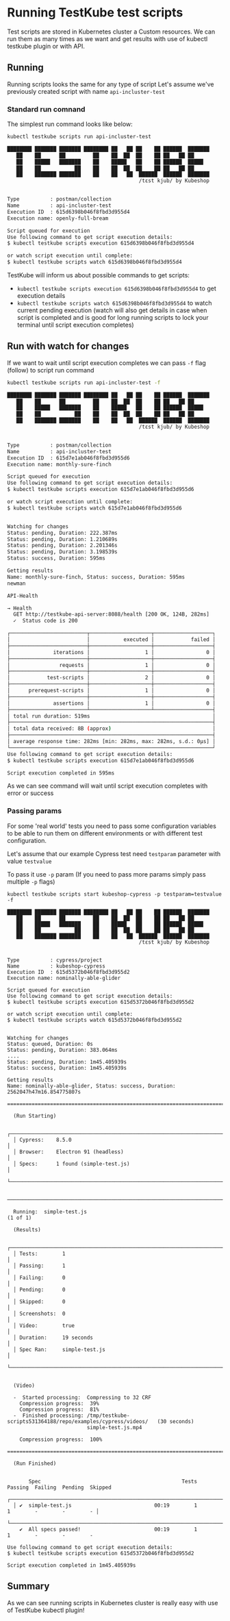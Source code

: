 # Running TestKube test scripts

Test scripts are stored in Kubernetes cluster a Custom resources. We can run them as many times as we want and get results with use of kubectl testkube plugin or with API.

## Running

Running scripts looks the same for any type of script
Let's assume we've previously created script with name `api-incluster-test` 


### Standard run comnand 

The simplest run command looks like below: 
```sh 
kubectl testkube scripts run api-incluster-test

████████ ███████ ███████ ████████ ██   ██ ██    ██ ██████  ███████ 
   ██    ██      ██         ██    ██  ██  ██    ██ ██   ██ ██      
   ██    █████   ███████    ██    █████   ██    ██ ██████  █████   
   ██    ██           ██    ██    ██  ██  ██    ██ ██   ██ ██      
   ██    ███████ ███████    ██    ██   ██  ██████  ██████  ███████ 
                                           /tɛst kjub/ by Kubeshop


Type          : postman/collection
Name          : api-incluster-test
Execution ID  : 615d6398b046f8fbd3d955d4
Execution name: openly-full-bream

Script queued for execution
Use following command to get script execution details:
$ kubectl testkube scripts execution 615d6398b046f8fbd3d955d4

or watch script execution until complete:
$ kubectl testkube scripts watch 615d6398b046f8fbd3d955d4

```

TestKube will inform us about possible commands to get scripts: 
- `kubectl testkube scripts execution 615d6398b046f8fbd3d955d4` to get execution details 
- `kubectl testkube scripts watch 615d6398b046f8fbd3d955d4` to watch current pending execution (watch will also get details in case when script is completed and is good for long running scripts to lock your terminal until script execution completes)



## Run with watch for changes

If we want to wait until script execution completes we can pass `-f` flag (follow) to script run command

```sh
kubectl testkube scripts run api-incluster-test -f

████████ ███████ ███████ ████████ ██   ██ ██    ██ ██████  ███████ 
   ██    ██      ██         ██    ██  ██  ██    ██ ██   ██ ██      
   ██    █████   ███████    ██    █████   ██    ██ ██████  █████   
   ██    ██           ██    ██    ██  ██  ██    ██ ██   ██ ██      
   ██    ███████ ███████    ██    ██   ██  ██████  ██████  ███████ 
                                           /tɛst kjub/ by Kubeshop


Type          : postman/collection
Name          : api-incluster-test
Execution ID  : 615d7e1ab046f8fbd3d955d6
Execution name: monthly-sure-finch

Script queued for execution
Use following command to get script execution details:
$ kubectl testkube scripts execution 615d7e1ab046f8fbd3d955d6

or watch script execution until complete:
$ kubectl testkube scripts watch 615d7e1ab046f8fbd3d955d6


Watching for changes
Status: pending, Duration: 222.387ms
Status: pending, Duration: 1.210689s
Status: pending, Duration: 2.201346s
Status: pending, Duration: 3.198539s
Status: success, Duration: 595ms

Getting results
Name: monthly-sure-finch, Status: success, Duration: 595ms
newman

API-Health

→ Health
  GET http://testkube-api-server:8088/health [200 OK, 124B, 282ms]
  ✓  Status code is 200

┌─────────────────────────┬────────────────────┬───────────────────┐
│                         │           executed │            failed │
├─────────────────────────┼────────────────────┼───────────────────┤
│              iterations │                  1 │                 0 │
├─────────────────────────┼────────────────────┼───────────────────┤
│                requests │                  1 │                 0 │
├─────────────────────────┼────────────────────┼───────────────────┤
│            test-scripts │                  2 │                 0 │
├─────────────────────────┼────────────────────┼───────────────────┤
│      prerequest-scripts │                  1 │                 0 │
├─────────────────────────┼────────────────────┼───────────────────┤
│              assertions │                  1 │                 0 │
├─────────────────────────┴────────────────────┴───────────────────┤
│ total run duration: 519ms                                        │
├──────────────────────────────────────────────────────────────────┤
│ total data received: 8B (approx)                                 │
├──────────────────────────────────────────────────────────────────┤
│ average response time: 282ms [min: 282ms, max: 282ms, s.d.: 0µs] │
└──────────────────────────────────────────────────────────────────┘
Use following command to get script execution details:
$ kubectl testkube scripts execution 615d7e1ab046f8fbd3d955d6

Script execution completed in 595ms
```

As we can see command will wait until script execution completes with error or success


### Passing params


For some 'real world' tests you need to pass some configuration variables to be able to run them on different environments or with different test configuration. 

Let's assume that our example Cypress test need `testparam` parameter with value `testvalue`

To pass it use `-p` param (If you need to pass more params simply pass multiple `-p` flags)

```
kubectl testkube scripts start kubeshop-cypress -p testparam=testvalue -f

████████ ███████ ███████ ████████ ██   ██ ██    ██ ██████  ███████ 
   ██    ██      ██         ██    ██  ██  ██    ██ ██   ██ ██      
   ██    █████   ███████    ██    █████   ██    ██ ██████  █████   
   ██    ██           ██    ██    ██  ██  ██    ██ ██   ██ ██      
   ██    ███████ ███████    ██    ██   ██  ██████  ██████  ███████ 
                                           /tɛst kjub/ by Kubeshop


Type          : cypress/project
Name          : kubeshop-cypress
Execution ID  : 615d5372b046f8fbd3d955d2
Execution name: nominally-able-glider

Script queued for execution
Use following command to get script execution details:
$ kubectl testkube scripts execution 615d5372b046f8fbd3d955d2

or watch script execution until complete:
$ kubectl testkube scripts watch 615d5372b046f8fbd3d955d2


Watching for changes
Status: queued, Duration: 0s
Status: pending, Duration: 383.064ms
....
Status: pending, Duration: 1m45.405939s
Status: success, Duration: 1m45.405939s

Getting results
Name: nominally-able-glider, Status: success, Duration: 2562047h47m16.854775807s

====================================================================================================

  (Run Starting)

  ┌────────────────────────────────────────────────────────────────────────────────────────────────┐
  │ Cypress:    8.5.0                                                                              │
  │ Browser:    Electron 91 (headless)                                                             │
  │ Specs:      1 found (simple-test.js)                                                           │
  └────────────────────────────────────────────────────────────────────────────────────────────────┘


────────────────────────────────────────────────────────────────────────────────────────────────────

  Running:  simple-test.js                                                                  (1 of 1)

  (Results)

  ┌────────────────────────────────────────────────────────────────────────────────────────────────┐
  │ Tests:        1                                                                                │
  │ Passing:      1                                                                                │
  │ Failing:      0                                                                                │
  │ Pending:      0                                                                                │
  │ Skipped:      0                                                                                │
  │ Screenshots:  0                                                                                │
  │ Video:        true                                                                             │
  │ Duration:     19 seconds                                                                       │
  │ Spec Ran:     simple-test.js                                                                   │
  └────────────────────────────────────────────────────────────────────────────────────────────────┘


  (Video)

  -  Started processing:  Compressing to 32 CRF
    Compression progress:  39%
    Compression progress:  81%
  -  Finished processing: /tmp/testkube-scripts531364188/repo/examples/cypress/videos/   (30 seconds)
                          simple-test.js.mp4

    Compression progress:  100%

====================================================================================================

  (Run Finished)


       Spec                                              Tests  Passing  Failing  Pending  Skipped
  ┌────────────────────────────────────────────────────────────────────────────────────────────────┐
  │ ✔  simple-test.js                           00:19        1        1        -        -        - │
  └────────────────────────────────────────────────────────────────────────────────────────────────┘
    ✔  All specs passed!                        00:19        1        1        -        -        -

Use following command to get script execution details:
$ kubectl testkube scripts execution 615d5372b046f8fbd3d955d2

Script execution completed in 1m45.405939s
```


## Summary

As we can see running scripts in Kubernetes cluster is really easy with use of TestKube kubectl plugin!


